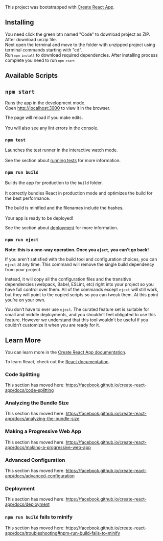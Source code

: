 This project was bootstrapped with [Create React App](https://github.com/facebook/create-react-app).

## Installing

You need click the green btn named "Code" to download project as ZIP.
<br />
After download unzip file.
<br />
Next open the terminal and move to the folder with unzipped project using terminal commands starting with "cd".
<br />
Run <code>`npm install`</code> to download required dependencies. After installing process complete you need to run <code>`npm start`</code>


## Available Scripts

## `npm start`

Runs the app in the development mode.<br />
Open [http://localhost:3000](http://localhost:3000) to view it in the browser.

The page will reload if you make edits.<br />	
You will also see any lint errors in the console.	

### `npm test`	

Launches the test runner in the interactive watch mode.<br />	
See the section about [running tests](https://facebook.github.io/create-react-app/docs/running-tests) for more information.	

### `npm run build`	

Builds the app for production to the `build` folder.<br />	
It correctly bundles React in production mode and optimizes the build for the best performance.	

The build is minified and the filenames include the hashes.<br />	
Your app is ready to be deployed!	

See the section about [deployment](https://facebook.github.io/create-react-app/docs/deployment) for more information.	

### `npm run eject`	

**Note: this is a one-way operation. Once you `eject`, you can’t go back!**	

If you aren’t satisfied with the build tool and configuration choices, you can `eject` at any time. This command will remove the single build dependency from your project.	

Instead, it will copy all the configuration files and the transitive dependencies (webpack, Babel, ESLint, etc) right into your project so you have full control over them. All of the commands except `eject` will still work, but they will point to the copied scripts so you can tweak them. At this point you’re on your own.	

You don’t have to ever use `eject`. The curated feature set is suitable for small and middle deployments, and you shouldn’t feel obligated to use this feature. However we understand that this tool wouldn’t be useful if you couldn’t customize it when you are ready for it.	

## Learn More	

You can learn more in the [Create React App documentation](https://facebook.github.io/create-react-app/docs/getting-started).	

To learn React, check out the [React documentation](https://reactjs.org/).	

### Code Splitting	

This section has moved here: https://facebook.github.io/create-react-app/docs/code-splitting	

### Analyzing the Bundle Size	

This section has moved here: https://facebook.github.io/create-react-app/docs/analyzing-the-bundle-size	

### Making a Progressive Web App	

This section has moved here: https://facebook.github.io/create-react-app/docs/making-a-progressive-web-app	

### Advanced Configuration	

This section has moved here: https://facebook.github.io/create-react-app/docs/advanced-configuration	

### Deployment	

This section has moved here: https://facebook.github.io/create-react-app/docs/deployment	

### `npm run build` fails to minify	

This section has moved here: https://facebook.github.io/create-react-app/docs/troubleshooting#npm-run-build-fails-to-minify
